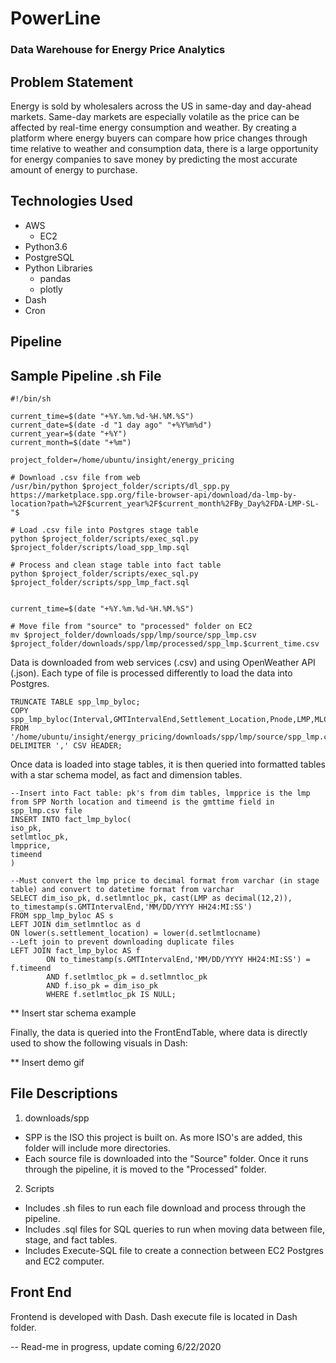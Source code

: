 # PowerLine
### Data Warehouse for Energy Price Analytics

## Problem Statement
Energy is sold by wholesalers across the US in same-day and day-ahead markets. Same-day markets are especially volatile as the price can be affected by real-time energy consumption and weather. By creating a platform where energy buyers can compare how price changes through time relative to weather and consumption data, there is a large opportunity for energy companies to save money by predicting the most accurate amount of energy to purchase.

## Technologies Used
* AWS
  * EC2
* Python3.6
* PostgreSQL
* Python Libraries
  * pandas
  * plotly
* Dash
* Cron

## Pipeline


## Sample Pipeline .sh File

```
#!/bin/sh

current_time=$(date "+%Y.%m.%d-%H.%M.%S")
current_date=$(date -d "1 day ago" "+%Y%m%d")
current_year=$(date "+%Y")
current_month=$(date "+%m")

project_folder=/home/ubuntu/insight/energy_pricing

# Download .csv file from web
/usr/bin/python $project_folder/scripts/dl_spp.py https://marketplace.spp.org/file-browser-api/download/da-lmp-by-location?path=%2F$current_year%2F$current_month%2FBy_Day%2FDA-LMP-SL-"$

# Load .csv file into Postgres stage table
python $project_folder/scripts/exec_sql.py $project_folder/scripts/load_spp_lmp.sql

# Process and clean stage table into fact table
python $project_folder/scripts/exec_sql.py $project_folder/scripts/spp_lmp_fact.sql


current_time=$(date "+%Y.%m.%d-%H.%M.%S")

# Move file from "source" to "processed" folder on EC2
mv $project_folder/downloads/spp/lmp/source/spp_lmp.csv $project_folder/downloads/spp/lmp/processed/spp_lmp.$current_time.csv
```

Data is downloaded from web services (.csv) and using OpenWeather API (.json). Each type of file is processed differently to load the data into Postgres. 

```
TRUNCATE TABLE spp_lmp_byloc;
COPY spp_lmp_byloc(Interval,GMTIntervalEnd,Settlement_Location,Pnode,LMP,MLC,MCC,MEC)
FROM '/home/ubuntu/insight/energy_pricing/downloads/spp/lmp/source/spp_lmp.csv' DELIMITER ',' CSV HEADER;
```

Once data is loaded into stage tables, it is then queried into formatted tables with a star schema model, as fact and dimension tables.

```
--Insert into Fact table: pk's from dim tables, lmpprice is the lmp from SPP North location and timeend is the gmttime field in spp_lmp.csv file
INSERT INTO fact_lmp_byloc(
iso_pk,
setlmtloc_pk,
lmpprice,
timeend
)

--Must convert the lmp price to decimal format from varchar (in stage table) and convert to datetime format from varchar
SELECT dim_iso_pk, d.setlmntloc_pk, cast(LMP as decimal(12,2)), to_timestamp(s.GMTIntervalEnd,'MM/DD/YYYY HH24:MI:SS')
FROM spp_lmp_byloc AS s
LEFT JOIN dim_setlmntloc as d
ON lower(s.settlement_location) = lower(d.setlmtlocname)
--Left join to prevent downloading duplicate files
LEFT JOIN fact_lmp_byloc AS f
        ON to_timestamp(s.GMTIntervalEnd,'MM/DD/YYYY HH24:MI:SS') = f.timeend
        AND f.setlmtloc_pk = d.setlmntloc_pk
        AND f.iso_pk = dim_iso_pk
        WHERE f.setlmtloc_pk IS NULL;

```

** Insert star schema example

Finally, the data is queried into the FrontEndTable, where data is directly used to show the following visuals in Dash:

** Insert demo gif


## File Descriptions

1. downloads/spp
 * SPP is the ISO this project is built on. As more ISO's are added, this folder will include more directories.
 * Each source file is downloaded into the "Source" folder. Once it runs through the pipeline, it is moved to the   "Processed" folder.
 
2. Scripts
 * Includes .sh files to run each file download and process through the pipeline.
 * Includes .sql files for SQL queries to run when moving data between file, stage, and fact tables.
 * Includes Execute-SQL file to create a connection between EC2 Postgres and EC2 computer.
 
 
## Front End

Frontend is developed with Dash. Dash execute file is located in Dash folder.


-- Read-me in progress, update coming 6/22/2020

